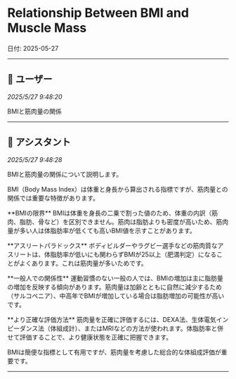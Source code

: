 # Relationship Between BMI and Muscle Mass

日付: 2025-05-27

---

## 👤 ユーザー
*2025/5/27 9:48:20*

BMIと筋肉量の関係

---

## 🤖 アシスタント
*2025/5/27 9:48:28*

BMIと筋肉量の関係について説明します。

BMI（Body Mass Index）は体重と身長から算出される指標ですが、筋肉量との関係では重要な特徴があります。

\*\*BMIの限界\*\*
BMIは体重を身長の二乗で割った値のため、体重の内訳（筋肉、脂肪、骨など）を区別できません。筋肉は脂肪よりも密度が高いため、筋肉量が多い人は体脂肪率が低くても高いBMI値を示すことがあります。

\*\*アスリートパラドックス\*\*
ボディビルダーやラグビー選手などの筋肉質なアスリートは、体脂肪率が低いにも関わらずBMIが25以上（肥満判定）になることがよくあります。これは筋肉量が多いためです。

\*\*一般人での関係性\*\*
運動習慣のない一般の人では、BMIの増加は主に脂肪量の増加を反映する傾向があります。筋肉量は加齢とともに自然に減少するため（サルコペニア）、中高年でBMIが増加している場合は脂肪増加の可能性が高いです。

\*\*より正確な評価方法\*\*
筋肉量を正確に評価するには、DEXA法、生体電気インピーダンス法（体組成計）、またはMRIなどの方法が使われます。体脂肪率と併せて評価することで、より健康状態を正確に把握できます。

BMIは簡便な指標として有用ですが、筋肉量を考慮した総合的な体組成評価が重要です。

---

